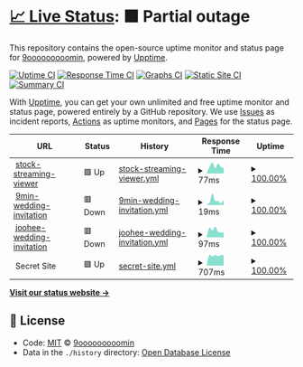 # [📈 Live Status](https://demo.upptime.js.org): <!--live status--> **🟧 Partial outage**

This repository contains the open-source uptime monitor and status page for [9ooooooooomin](https://9min.github.io/upptime), powered by [Upptime](https://github.com/upptime/upptime).

[![Uptime CI](https://github.com/koj-co/upptime/workflows/Uptime%20CI/badge.svg)](https://github.com/koj-co/upptime/actions?query=workflow%3A%22Uptime+CI%22)
[![Response Time CI](https://github.com/koj-co/upptime/workflows/Response%20Time%20CI/badge.svg)](https://github.com/koj-co/upptime/actions?query=workflow%3A%22Response+Time+CI%22)
[![Graphs CI](https://github.com/koj-co/upptime/workflows/Graphs%20CI/badge.svg)](https://github.com/koj-co/upptime/actions?query=workflow%3A%22Graphs+CI%22)
[![Static Site CI](https://github.com/koj-co/upptime/workflows/Static%20Site%20CI/badge.svg)](https://github.com/koj-co/upptime/actions?query=workflow%3A%22Static+Site+CI%22)
[![Summary CI](https://github.com/koj-co/upptime/workflows/Summary%20CI/badge.svg)](https://github.com/koj-co/upptime/actions?query=workflow%3A%22Summary+CI%22)

With [Upptime](https://upptime.js.org), you can get your own unlimited and free uptime monitor and status page, powered entirely by a GitHub repository. We use [Issues](https://github.com/9min/upptime/issues) as incident reports, [Actions](https://github.com/9min/upptime/actions) as uptime monitors, and [Pages](https://demo.upptime.js.org) for the status page.

<!--start: status pages-->
<!-- This summary is generated by Upptime (https://github.com/upptime/upptime) -->
<!-- Do not edit this manually, your changes will be overwritten -->
<!-- prettier-ignore -->
| URL | Status | History | Response Time | Uptime |
| --- | ------ | ------- | ------------- | ------ |
| <img alt="" src="https://favicons.githubusercontent.com/9min.github.io" height="13"> [stock-streaming-viewer](https://9min.github.io/stock-streaming-viewer/) | 🟩 Up | [stock-streaming-viewer.yml](https://github.com/9min/upptime/commits/HEAD/history/stock-streaming-viewer.yml) | <details><summary><img alt="Response time graph" src="./graphs/stock-streaming-viewer/response-time-week.png" height="20"> 77ms</summary><br><a href="https://9min.github.io/upptime/history/stock-streaming-viewer"><img alt="Response time 87" src="https://img.shields.io/endpoint?url=https%3A%2F%2Fraw.githubusercontent.com%2F9min%2Fupptime%2FHEAD%2Fapi%2Fstock-streaming-viewer%2Fresponse-time.json"></a><br><a href="https://9min.github.io/upptime/history/stock-streaming-viewer"><img alt="24-hour response time 56" src="https://img.shields.io/endpoint?url=https%3A%2F%2Fraw.githubusercontent.com%2F9min%2Fupptime%2FHEAD%2Fapi%2Fstock-streaming-viewer%2Fresponse-time-day.json"></a><br><a href="https://9min.github.io/upptime/history/stock-streaming-viewer"><img alt="7-day response time 77" src="https://img.shields.io/endpoint?url=https%3A%2F%2Fraw.githubusercontent.com%2F9min%2Fupptime%2FHEAD%2Fapi%2Fstock-streaming-viewer%2Fresponse-time-week.json"></a><br><a href="https://9min.github.io/upptime/history/stock-streaming-viewer"><img alt="30-day response time 94" src="https://img.shields.io/endpoint?url=https%3A%2F%2Fraw.githubusercontent.com%2F9min%2Fupptime%2FHEAD%2Fapi%2Fstock-streaming-viewer%2Fresponse-time-month.json"></a><br><a href="https://9min.github.io/upptime/history/stock-streaming-viewer"><img alt="1-year response time 93" src="https://img.shields.io/endpoint?url=https%3A%2F%2Fraw.githubusercontent.com%2F9min%2Fupptime%2FHEAD%2Fapi%2Fstock-streaming-viewer%2Fresponse-time-year.json"></a></details> | <details><summary><a href="https://9min.github.io/upptime/history/stock-streaming-viewer">100.00%</a></summary><a href="https://9min.github.io/upptime/history/stock-streaming-viewer"><img alt="All-time uptime 100.00%" src="https://img.shields.io/endpoint?url=https%3A%2F%2Fraw.githubusercontent.com%2F9min%2Fupptime%2FHEAD%2Fapi%2Fstock-streaming-viewer%2Fuptime.json"></a><br><a href="https://9min.github.io/upptime/history/stock-streaming-viewer"><img alt="24-hour uptime 100.00%" src="https://img.shields.io/endpoint?url=https%3A%2F%2Fraw.githubusercontent.com%2F9min%2Fupptime%2FHEAD%2Fapi%2Fstock-streaming-viewer%2Fuptime-day.json"></a><br><a href="https://9min.github.io/upptime/history/stock-streaming-viewer"><img alt="7-day uptime 100.00%" src="https://img.shields.io/endpoint?url=https%3A%2F%2Fraw.githubusercontent.com%2F9min%2Fupptime%2FHEAD%2Fapi%2Fstock-streaming-viewer%2Fuptime-week.json"></a><br><a href="https://9min.github.io/upptime/history/stock-streaming-viewer"><img alt="30-day uptime 100.00%" src="https://img.shields.io/endpoint?url=https%3A%2F%2Fraw.githubusercontent.com%2F9min%2Fupptime%2FHEAD%2Fapi%2Fstock-streaming-viewer%2Fuptime-month.json"></a><br><a href="https://9min.github.io/upptime/history/stock-streaming-viewer"><img alt="1-year uptime 100.00%" src="https://img.shields.io/endpoint?url=https%3A%2F%2Fraw.githubusercontent.com%2F9min%2Fupptime%2FHEAD%2Fapi%2Fstock-streaming-viewer%2Fuptime-year.json"></a></details>
| <img alt="" src="https://favicons.githubusercontent.com/9min.github.io" height="13"> [9min-wedding-invitation](https://9min.github.io/wedding-invitation/) | 🟥 Down | [9min-wedding-invitation.yml](https://github.com/9min/upptime/commits/HEAD/history/9min-wedding-invitation.yml) | <details><summary><img alt="Response time graph" src="./graphs/9min-wedding-invitation/response-time-week.png" height="20"> 19ms</summary><br><a href="https://9min.github.io/upptime/history/9min-wedding-invitation"><img alt="Response time 28" src="https://img.shields.io/endpoint?url=https%3A%2F%2Fraw.githubusercontent.com%2F9min%2Fupptime%2FHEAD%2Fapi%2F9min-wedding-invitation%2Fresponse-time.json"></a><br><a href="https://9min.github.io/upptime/history/9min-wedding-invitation"><img alt="24-hour response time 20" src="https://img.shields.io/endpoint?url=https%3A%2F%2Fraw.githubusercontent.com%2F9min%2Fupptime%2FHEAD%2Fapi%2F9min-wedding-invitation%2Fresponse-time-day.json"></a><br><a href="https://9min.github.io/upptime/history/9min-wedding-invitation"><img alt="7-day response time 19" src="https://img.shields.io/endpoint?url=https%3A%2F%2Fraw.githubusercontent.com%2F9min%2Fupptime%2FHEAD%2Fapi%2F9min-wedding-invitation%2Fresponse-time-week.json"></a><br><a href="https://9min.github.io/upptime/history/9min-wedding-invitation"><img alt="30-day response time 34" src="https://img.shields.io/endpoint?url=https%3A%2F%2Fraw.githubusercontent.com%2F9min%2Fupptime%2FHEAD%2Fapi%2F9min-wedding-invitation%2Fresponse-time-month.json"></a><br><a href="https://9min.github.io/upptime/history/9min-wedding-invitation"><img alt="1-year response time 32" src="https://img.shields.io/endpoint?url=https%3A%2F%2Fraw.githubusercontent.com%2F9min%2Fupptime%2FHEAD%2Fapi%2F9min-wedding-invitation%2Fresponse-time-year.json"></a></details> | <details><summary><a href="https://9min.github.io/upptime/history/9min-wedding-invitation">100.00%</a></summary><a href="https://9min.github.io/upptime/history/9min-wedding-invitation"><img alt="All-time uptime 100.00%" src="https://img.shields.io/endpoint?url=https%3A%2F%2Fraw.githubusercontent.com%2F9min%2Fupptime%2FHEAD%2Fapi%2F9min-wedding-invitation%2Fuptime.json"></a><br><a href="https://9min.github.io/upptime/history/9min-wedding-invitation"><img alt="24-hour uptime 100.00%" src="https://img.shields.io/endpoint?url=https%3A%2F%2Fraw.githubusercontent.com%2F9min%2Fupptime%2FHEAD%2Fapi%2F9min-wedding-invitation%2Fuptime-day.json"></a><br><a href="https://9min.github.io/upptime/history/9min-wedding-invitation"><img alt="7-day uptime 100.00%" src="https://img.shields.io/endpoint?url=https%3A%2F%2Fraw.githubusercontent.com%2F9min%2Fupptime%2FHEAD%2Fapi%2F9min-wedding-invitation%2Fuptime-week.json"></a><br><a href="https://9min.github.io/upptime/history/9min-wedding-invitation"><img alt="30-day uptime 100.00%" src="https://img.shields.io/endpoint?url=https%3A%2F%2Fraw.githubusercontent.com%2F9min%2Fupptime%2FHEAD%2Fapi%2F9min-wedding-invitation%2Fuptime-month.json"></a><br><a href="https://9min.github.io/upptime/history/9min-wedding-invitation"><img alt="1-year uptime 100.00%" src="https://img.shields.io/endpoint?url=https%3A%2F%2Fraw.githubusercontent.com%2F9min%2Fupptime%2FHEAD%2Fapi%2F9min-wedding-invitation%2Fuptime-year.json"></a></details>
| <img alt="" src="https://favicons.githubusercontent.com/joohee0928.github.io" height="13"> [joohee-wedding-invitation](https://joohee0928.github.io/wedding-invitation/) | 🟥 Down | [joohee-wedding-invitation.yml](https://github.com/9min/upptime/commits/HEAD/history/joohee-wedding-invitation.yml) | <details><summary><img alt="Response time graph" src="./graphs/joohee-wedding-invitation/response-time-week.png" height="20"> 97ms</summary><br><a href="https://9min.github.io/upptime/history/joohee-wedding-invitation"><img alt="Response time 70" src="https://img.shields.io/endpoint?url=https%3A%2F%2Fraw.githubusercontent.com%2F9min%2Fupptime%2FHEAD%2Fapi%2Fjoohee-wedding-invitation%2Fresponse-time.json"></a><br><a href="https://9min.github.io/upptime/history/joohee-wedding-invitation"><img alt="24-hour response time 65" src="https://img.shields.io/endpoint?url=https%3A%2F%2Fraw.githubusercontent.com%2F9min%2Fupptime%2FHEAD%2Fapi%2Fjoohee-wedding-invitation%2Fresponse-time-day.json"></a><br><a href="https://9min.github.io/upptime/history/joohee-wedding-invitation"><img alt="7-day response time 97" src="https://img.shields.io/endpoint?url=https%3A%2F%2Fraw.githubusercontent.com%2F9min%2Fupptime%2FHEAD%2Fapi%2Fjoohee-wedding-invitation%2Fresponse-time-week.json"></a><br><a href="https://9min.github.io/upptime/history/joohee-wedding-invitation"><img alt="30-day response time 80" src="https://img.shields.io/endpoint?url=https%3A%2F%2Fraw.githubusercontent.com%2F9min%2Fupptime%2FHEAD%2Fapi%2Fjoohee-wedding-invitation%2Fresponse-time-month.json"></a><br><a href="https://9min.github.io/upptime/history/joohee-wedding-invitation"><img alt="1-year response time 74" src="https://img.shields.io/endpoint?url=https%3A%2F%2Fraw.githubusercontent.com%2F9min%2Fupptime%2FHEAD%2Fapi%2Fjoohee-wedding-invitation%2Fresponse-time-year.json"></a></details> | <details><summary><a href="https://9min.github.io/upptime/history/joohee-wedding-invitation">100.00%</a></summary><a href="https://9min.github.io/upptime/history/joohee-wedding-invitation"><img alt="All-time uptime 100.00%" src="https://img.shields.io/endpoint?url=https%3A%2F%2Fraw.githubusercontent.com%2F9min%2Fupptime%2FHEAD%2Fapi%2Fjoohee-wedding-invitation%2Fuptime.json"></a><br><a href="https://9min.github.io/upptime/history/joohee-wedding-invitation"><img alt="24-hour uptime 100.00%" src="https://img.shields.io/endpoint?url=https%3A%2F%2Fraw.githubusercontent.com%2F9min%2Fupptime%2FHEAD%2Fapi%2Fjoohee-wedding-invitation%2Fuptime-day.json"></a><br><a href="https://9min.github.io/upptime/history/joohee-wedding-invitation"><img alt="7-day uptime 100.00%" src="https://img.shields.io/endpoint?url=https%3A%2F%2Fraw.githubusercontent.com%2F9min%2Fupptime%2FHEAD%2Fapi%2Fjoohee-wedding-invitation%2Fuptime-week.json"></a><br><a href="https://9min.github.io/upptime/history/joohee-wedding-invitation"><img alt="30-day uptime 100.00%" src="https://img.shields.io/endpoint?url=https%3A%2F%2Fraw.githubusercontent.com%2F9min%2Fupptime%2FHEAD%2Fapi%2Fjoohee-wedding-invitation%2Fuptime-month.json"></a><br><a href="https://9min.github.io/upptime/history/joohee-wedding-invitation"><img alt="1-year uptime 100.00%" src="https://img.shields.io/endpoint?url=https%3A%2F%2Fraw.githubusercontent.com%2F9min%2Fupptime%2FHEAD%2Fapi%2Fjoohee-wedding-invitation%2Fuptime-year.json"></a></details>
| <img alt="" src="https://favicons.githubusercontent.com/null" height="13"> Secret Site | 🟩 Up | [secret-site.yml](https://github.com/9min/upptime/commits/HEAD/history/secret-site.yml) | <details><summary><img alt="Response time graph" src="./graphs/secret-site/response-time-week.png" height="20"> 707ms</summary><br><a href="https://9min.github.io/upptime/history/secret-site"><img alt="Response time 689" src="https://img.shields.io/endpoint?url=https%3A%2F%2Fraw.githubusercontent.com%2F9min%2Fupptime%2FHEAD%2Fapi%2Fsecret-site%2Fresponse-time.json"></a><br><a href="https://9min.github.io/upptime/history/secret-site"><img alt="24-hour response time 731" src="https://img.shields.io/endpoint?url=https%3A%2F%2Fraw.githubusercontent.com%2F9min%2Fupptime%2FHEAD%2Fapi%2Fsecret-site%2Fresponse-time-day.json"></a><br><a href="https://9min.github.io/upptime/history/secret-site"><img alt="7-day response time 707" src="https://img.shields.io/endpoint?url=https%3A%2F%2Fraw.githubusercontent.com%2F9min%2Fupptime%2FHEAD%2Fapi%2Fsecret-site%2Fresponse-time-week.json"></a><br><a href="https://9min.github.io/upptime/history/secret-site"><img alt="30-day response time 670" src="https://img.shields.io/endpoint?url=https%3A%2F%2Fraw.githubusercontent.com%2F9min%2Fupptime%2FHEAD%2Fapi%2Fsecret-site%2Fresponse-time-month.json"></a><br><a href="https://9min.github.io/upptime/history/secret-site"><img alt="1-year response time 677" src="https://img.shields.io/endpoint?url=https%3A%2F%2Fraw.githubusercontent.com%2F9min%2Fupptime%2FHEAD%2Fapi%2Fsecret-site%2Fresponse-time-year.json"></a></details> | <details><summary><a href="https://9min.github.io/upptime/history/secret-site">100.00%</a></summary><a href="https://9min.github.io/upptime/history/secret-site"><img alt="All-time uptime 96.00%" src="https://img.shields.io/endpoint?url=https%3A%2F%2Fraw.githubusercontent.com%2F9min%2Fupptime%2FHEAD%2Fapi%2Fsecret-site%2Fuptime.json"></a><br><a href="https://9min.github.io/upptime/history/secret-site"><img alt="24-hour uptime 100.00%" src="https://img.shields.io/endpoint?url=https%3A%2F%2Fraw.githubusercontent.com%2F9min%2Fupptime%2FHEAD%2Fapi%2Fsecret-site%2Fuptime-day.json"></a><br><a href="https://9min.github.io/upptime/history/secret-site"><img alt="7-day uptime 100.00%" src="https://img.shields.io/endpoint?url=https%3A%2F%2Fraw.githubusercontent.com%2F9min%2Fupptime%2FHEAD%2Fapi%2Fsecret-site%2Fuptime-week.json"></a><br><a href="https://9min.github.io/upptime/history/secret-site"><img alt="30-day uptime 100.00%" src="https://img.shields.io/endpoint?url=https%3A%2F%2Fraw.githubusercontent.com%2F9min%2Fupptime%2FHEAD%2Fapi%2Fsecret-site%2Fuptime-month.json"></a><br><a href="https://9min.github.io/upptime/history/secret-site"><img alt="1-year uptime 100.00%" src="https://img.shields.io/endpoint?url=https%3A%2F%2Fraw.githubusercontent.com%2F9min%2Fupptime%2FHEAD%2Fapi%2Fsecret-site%2Fuptime-year.json"></a></details>

<!--end: status pages-->

[**Visit our status website →**](https://9min.github.io/upptime)

## 📄 License

- Code: [MIT](./LICENSE) © [9ooooooooomin](https://9min.github.io/upptime)
- Data in the `./history` directory: [Open Database License](https://opendatacommons.org/licenses/odbl/1-0/)
